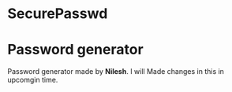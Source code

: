 # SecurePasswd


<h1>Password generator </h1>

Password generator made by <strong>Nilesh</strong>.
I will Made changes in this in upcomgin time.
